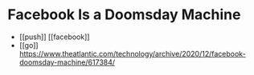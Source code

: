 # Facebook Is a Doomsday Machine

- [[push]] [[facebook]]
- [[go]] https://www.theatlantic.com/technology/archive/2020/12/facebook-doomsday-machine/617384/


